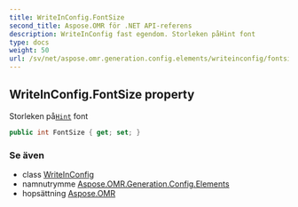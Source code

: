 ```yaml
---
title: WriteInConfig.FontSize
second_title: Aspose.OMR för .NET API-referens
description: WriteInConfig fast egendom. Storleken påHint font
type: docs
weight: 50
url: /sv/net/aspose.omr.generation.config.elements/writeinconfig/fontsize/
---
```

## WriteInConfig.FontSize property

Storleken på[`Hint`](../hint/) font

```csharp
public int FontSize { get; set; }
```

### Se även

* class [WriteInConfig](../)
* namnutrymme [Aspose.OMR.Generation.Config.Elements](../../writeinconfig/)
* hopsättning [Aspose.OMR](../../../)


